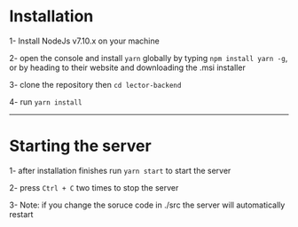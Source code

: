 # Installation
1- Install NodeJs v7.10.x on your machine

2- open the console and install `yarn` globally by typing `npm install yarn -g`, or by heading to their website and downloading the .msi installer

3- clone the repository then `cd lector-backend`

4- run `yarn install`

---------------
# Starting the server
1- after installation finishes run `yarn start` to start the server

2- press `Ctrl + C` two times to stop the server

3- Note: if you change the soruce code in ./src the server will automatically restart